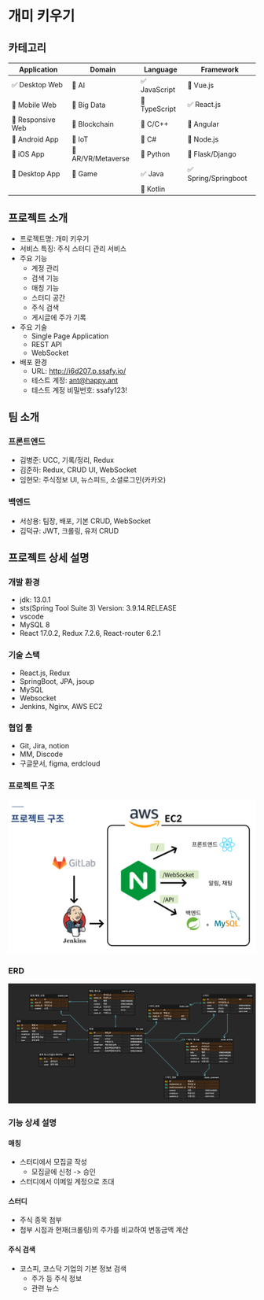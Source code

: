 # 개미 키우기

<!-- 필수 항목 -->

## 카테고리

| Application | Domain | Language | Framework |
| ---- | ---- | ---- | ---- |
| :white_check_mark: Desktop Web | :black_square_button: AI | :white_check_mark: JavaScript | :black_square_button: Vue.js |
| :black_square_button: Mobile Web | :black_square_button: Big Data | :black_square_button: TypeScript | :white_check_mark: React.js |
| :black_square_button: Responsive Web | :black_square_button: Blockchain | :black_square_button: C/C++ | :black_square_button: Angular |
| :black_square_button: Android App | :black_square_button: IoT | :black_square_button: C# | :black_square_button: Node.js |
| :black_square_button: iOS App | :black_square_button: AR/VR/Metaverse | :black_square_button: Python | :black_square_button: Flask/Django |
| :black_square_button: Desktop App | :black_square_button: Game | :white_check_mark: Java | :white_check_mark: Spring/Springboot |
| | | :black_square_button: Kotlin | |

<!-- 필수 항목 -->

## 프로젝트 소개

* 프로젝트명: 개미 키우기
* 서비스 특징: 주식 스터디 관리 서비스
* 주요 기능
  - 계정 관리
  - 검색 기능
  - 매칭 기능
  - 스터디 공간
  - 주식 검색
  - 게시글에 주가 기록
* 주요 기술
  - Single Page Application
  - REST API
  - WebSocket
* 배포 환경
  - URL: http://i6d207.p.ssafy.io/ 
  - 테스트 계정: ant@happy.ant
  - 테스트 계정 비밀번호: ssafy123!

<!-- 자유 양식 -->

## 팀 소개

### 프론트엔드

* 김병준: UCC, 기록/정리, Redux
* 김준하: Redux, CRUD UI, WebSocket
* 임현모: 주식정보 UI, 뉴스피드, 소셜로그인(카카오)

### 백엔드

* 서상용: 팀장, 배포, 기본 CRUD, WebSocket
* 김덕규: JWT, 크롤링, 유저 CRUD

<!-- 자유 양식 -->

## 프로젝트 상세 설명

### 개발 환경

- jdk: 13.0.1
- sts(Spring Tool Suite 3) Version: 3.9.14.RELEASE
- vscode
- MySQL 8
- React 17.0.2, Redux 7.2.6, React-router 6.2.1

### 기술 스택

- React.js, Redux
- SpringBoot, JPA, jsoup
- MySQL
- Websocket
- Jenkins, Nginx, AWS EC2

### 협업 툴

- Git, Jira, notion
- MM, Discode
- 구글문서, figma, erdcloud



### 프로젝트 구조

![image-20220218094307845](README.assets/image-20220218094307845.png)

### ERD

![image-20220218100856283](README.assets/image-20220218100856283.png)



### 기능 상세 설명

#### 매칭

- 스터디에서 모집글 작성
  - 모집글에 신청 -> 승인
- 스터디에서 이메일 계정으로 초대

#### 스터디

- 주식 종목 첨부
- 첨부 시점과 현재(크롤링)의 주가를 비교하여 변동금액 계산

#### 주식 검색

- 코스피, 코스닥 기업의 기본 정보 검색
  - 주가 등 주식 정보
  - 관련 뉴스